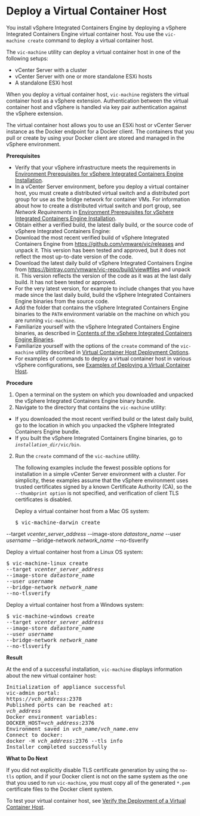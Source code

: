 # Deploy a Virtual Container Host

You install vSphere Integrated Containers Engine by deploying a vSphere Integrated Containers Engine virtual container host. You use the `vic-machine create` command to deploy a virtual container host. 

The `vic-machine` utility can deploy a virtual container host in one of the following setups: 
* vCenter Server with a cluster
* vCenter Server with one or more standalone ESXi hosts
* A standalone ESXi host

When you deploy a virtual container host, `vic-machine` registers the virtual container host as a vSphere extension. Authentication between the virtual container host and vSphere is handled via key pair authentication against the vSphere extension.

The virtual container host allows you to use an ESXi host or vCenter Server instance as the Docker endpoint for a Docker client. The containers that you pull or create by using your Docker client are stored and managed in the vSphere environment.

**Prerequisites**

* Verify that your vSphere infrastructure meets the requirements in [Environment Prerequisites for vSphere Integrated Containers Engine Installation](vic_installation_prereqs.md).
* In a vCenter Server environment, before you deploy a virtual container host, you must create a distributed virtual switch and a distributed port group for use as the bridge network for container VMs. For information about how to create a distributed virtual switch and port group, see *Network Requirements* in [Environment Prerequisites for vSphere Integrated Containers Engine Installation](vic_installation_prereqs.md#networkreqs).
* Obtain either a verified build, the latest daily build, or the source code of vSphere Integrated Containers Engine: 
 * Download the most recent verified build of vSphere Integrated Containers Engine from https://github.com/vmware/vic/releases and unpack it. This version has been tested and approved, but it does not reflect the most up-to-date version of the code.
 * Download the latest daily build of vSphere Integrated Containers Engine from https://bintray.com/vmware/vic-repo/build/view#files and unpack it. This version reflects the version of the code as it was at the last daily build. It has not been tested or approved.
 * For the very latest version, for example to include changes that you have made since the last daily build, build the vSphere Integrated Containers Engine binaries from the source code.
* Add the folder that contains the vSphere Integrated Containers Engine binaries to the `PATH` environment variable on the machine on which you are running `vic-machine`. 
* Familiarize yourself with the vSphere Integrated Containers Engine binaries, as described in [Contents of the vSphere Integrated Containers Engine Binaries](contents_of_vic_binaries.md). 
* Familiarize yourself with the options of the `create` command of the `vic-machine` utility described in [Virtual Container Host Deployment Options](vch_installer_options.md).
* For examples of commands to deploy a virtual container host in various vSphere configurations, see [Examples of Deploying a Virtual Container Host](vch_installer_examples.md).
 

**Procedure**

1. Open a terminal on the system on which you downloaded and unpacked the vSphere Integrated Containers Engine binary bundle.
2. Navigate to the directory that contains the `vic-machine` utility:
 * If you downloaded the most recent verified build or the latest daily build, go to the location in which you unpacked the vSphere Integrated Containers Engine bundle.
 * If you built the vSphere Integrated Containers Engine binaries, go to <code><i>installation_dir</i>/vic/bin</code>.
2. Run the `create` command of the `vic-machine` utility. 

   The following examples include the fewest possible options for installation in a simple vCenter Server environment with a cluster. For simplicity, these examples assume that the vSphere environment uses trusted certificates signed by a known Certificate Authority (CA), so the `--thumbprint option` is not specified, and verification of client TLS certificates is disabled.

   Deploy a virtual container host from a Mac OS system:

   <pre>$ vic-machine-darwin create
--target <i>vcenter_server_address</i>
--image-store <i>datastore_name</i> 
--user <i>username</i>
--bridge-network <i>network_name</i>
--no-tlsverify</pre>  

   Deploy a virtual container host from a Linux OS system:

   <pre>$ vic-machine-linux create
--target <i>vcenter_server_address</i>
--image-store <i>datastore_name</i> 
--user <i>username</i>
--bridge-network <i>network_name</i>
--no-tlsverify</pre> 

   Deploy a virtual container host from a Windows system:

   <pre>$ vic-machine-windows create
--target <i>vcenter_server_address</i>
--image-store <i>datastore_name</i> 
--user <i>username</i>
--bridge-network <i>network_name</i>
--no-tlsverify</pre> 


**Result**

At the end of a successful installation, `vic-machine` displays information about the new virtual container host:
   
<pre>Initialization of appliance successful
vic-admin portal:
https://<i>vch_address</i>:2378
Published ports can be reached at:
<i>vch_address</i>
Docker environment variables:
DOCKER_HOST=<i>vch_address</i>:2376
Environment saved in <i>vch_name</i>/<i>vch_name</i>.env
Connect to docker:
docker -H <i>vch_address</i>:2376 --tls info
Installer completed successfully</pre>

**What to Do Next** 

If you did not explicitly disable TLS certificate generation by using the `no-tls` option, and if your Docker client is not on the same system as the one that you used to run `vic-machine`, you must copy  all of the generated <code>*.pem</code> certificate files to the Docker client system.

To test your virtual container host, see [Verify the Deployment of a Virtual Container Host](verify_vch_deployment.md).
    
    
